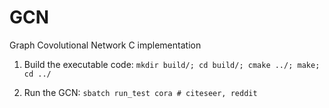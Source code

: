 # GCN
Graph Covolutional Network C implementation

1) Build the executable code:
`mkdir build/; cd build/; cmake ../; make; cd ../`

2) Run the GCN:
`sbatch run_test cora # citeseer, reddit`
